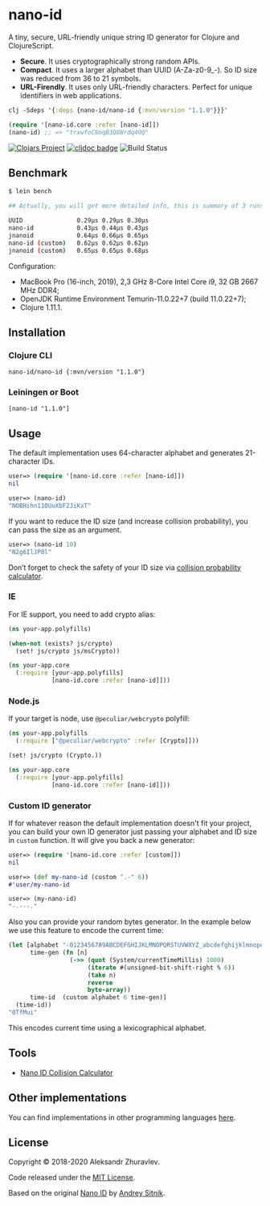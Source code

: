 # nano-id

A tiny, secure, URL-friendly unique string ID generator for Clojure and ClojureScript.

- **Secure**. It uses cryptographically strong random APIs.
- **Compact**. It uses a larger alphabet than UUID (A-Za-z0-9_-). So ID size was reduced from 36 to 21 symbols.
- **URL-Firendly**. It uses only URL-friendly characters. Perfect for unique identifiers in web applications.

```clojure
clj -Sdeps '{:deps {nano-id/nano-id {:mvn/version "1.1.0"}}}'

(require '[nano-id.core :refer [nano-id]])
(nano-id) ;; => "trxwfoC8mqB3Q8Wrdq4OQ"
```

[![Clojars Project](https://img.shields.io/clojars/v/nano-id.svg)](https://clojars.org/nano-id)
[![cljdoc badge](https://cljdoc.org/badge/nano-id/nano-id)](https://cljdoc.org/d/nano-id/nano-id/CURRENT)
![Build Status](https://github.com/zelark/nano-id/actions/workflows/tests/badge.svg?branch=master)

## Benchmark

```bash
$ lein bench

## Actually, you will get more detailed info, this is summary of 3 runs.

UUID               0.29µs 0.29µs 0.30µs
nano-id            0.43µs 0.44µs 0.43µs
jnanoid            0.64µs 0.66µs 0.65µs
nano-id (custom)   0.62µs 0.62µs 0.62µs
jnanoid (custom)   0.65µs 0.65µs 0.68µs
```

Configuration:

- MacBook Pro (16-inch, 2019), 2,3 GHz 8-Core Intel Core i9, 32 GB 2667 MHz DDR4;
- OpenJDK Runtime Environment Temurin-11.0.22+7 (build 11.0.22+7);
- Clojure 1.11.1.

## Installation

### Clojure CLI

`nano-id/nano-id {:mvn/version "1.1.0"}`

### Leiningen or Boot

`[nano-id "1.1.0"]`

## Usage

The default implementation uses 64-character alphabet and generates 21-character IDs.

```clojure
user=> (require '[nano-id.core :refer [nano-id]])
nil

user=> (nano-id)
"NOBHihn110UuXbF2JiKxT"
```

If you want to reduce the ID size (and increase collision probability), you can pass the size as an argument.

```clojure
user=> (nano-id 10)
"N2g6IlJP0l"
```

Don’t forget to check the safety of your ID size via [collision probability calculator](https://zelark.github.io/nano-id-cc/).

### IE

For IE support, you need to add crypto alias:

```clojure
(ns your-app.polyfills)

(when-not (exists? js/crypto)
  (set! js/crypto js/msCrypto))
```

```clojure
(ns your-app.core
  (:require [your-app.polyfills]
            [nano-id.core :refer [nano-id]]))
```

### Node.js

If your target is node, use `@peculiar/webcrypto` polyfill:

```clojure
(ns your-app.polyfills
  (:require ["@peculiar/webcrypto" :refer [Crypto]]))

(set! js/crypto (Crypto.))
```

```clojure
(ns your-app.core
  (:require [your-app.polyfills]
            [nano-id.core :refer [nano-id]]))
```

### Custom ID generator

If for whatever reason the default implementation doesn't fit your project, you can build your own ID generator just passing your alphabet and ID size in `custom` function. It will give you back a new generator:

```clojure
user=> (require '[nano-id.core :refer [custom]])
nil

user=> (def my-nano-id (custom ".-" 6))
#'user/my-nano-id

user=> (my-nano-id)
"-.---."
```

Also you can provide your random bytes generator. In the example below we use this feature to encode the current time:

```clojure
(let [alphabet "-0123456789ABCDEFGHIJKLMNOPQRSTUVWXYZ_abcdefghijklmnopqrstuvwxyz"
      time-gen (fn [n]
                 (->> (quot (System/currentTimeMillis) 1000)
                      (iterate #(unsigned-bit-shift-right % 6))
                      (take n)
                      reverse
                      byte-array))
      time-id  (custom alphabet 6 time-gen)]
  (time-id))
"0TfMui"
```

This encodes current time using a lexicographical alphabet.

## Tools

- [Nano ID Collision Calculator](https://zelark.github.io/nano-id-cc/)

## Other implementations

You can find implementations in other programming languages [here](https://github.com/ai/nanoid#other-programming-languages).

## License

Copyright © 2018-2020 Aleksandr Zhuravlev.

Code released under the [MIT License](https://github.com/zelark/nano-id/blob/master/LICENSE).

Based on the original [Nano ID](https://github.com/ai/nanoid) by [Andrey Sitnik](https://github.com/ai/).
